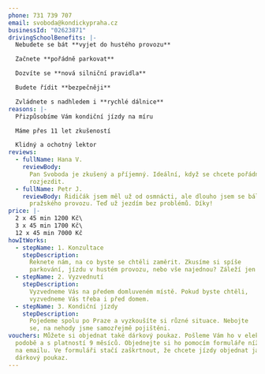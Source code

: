 ```yaml
---
phone: 731 739 707
email: svoboda@kondickypraha.cz
businessId: "02623871"
drivingSchoolBenefits: |-
  Nebudete se bát **vyjet do hustého provozu**

  Začnete **pořádně parkovat**

  Dozvíte se **nová silniční pravidla**

  Budete řídit **bezpečněji**

  Zvládnete s nadhledem i **rychlé dálnice**
reasons: |-
  Přizpůsobíme Vám kondiční jízdy na míru

  Máme přes 11 let zkušeností

  Klidný a ochotný lektor
reviews:
  - fullName: Hana V.
    reviewBody:
      Pan Svoboda je zkušený a příjemný. Ideální, když se chcete pořádně
      rozjezdit.
  - fullName: Petr J.
    reviewBody: Řidičák jsem měl už od osmnácti, ale dlouho jsem se bál vyjet do
      pražského provozu. Teď už jezdím bez problémů. Díky!
price: |-
  2 x 45 min 1200 Kč\
  3 x 45 min 1700 Kč\
  12 x 45 min 7000 Kč
howItWorks:
  - stepName: 1. Konzultace
    stepDescription:
      Řeknete nám, na co byste se chtěli zaměrit. Zkusíme si spíše
      parkování, jízdu v hustém provozu, nebo vše najednou? Záleží jen na Vás.
  - stepName: 2. Vyzvednutí
    stepDescription:
      Vyzvedneme Vás na předem domluveném místě. Pokud byste chtěli,
      vyzvedneme Vás třeba i před domem.
  - stepName: 3. Kondiční jízdy
    stepDescription:
      Pojedeme spolu po Praze a vyzkoušíte si různé situace. Nebojte
      se, na nehody jsme samozřejmě pojištěni.
vouchers: Můžete si objednat také dárkový poukaz. Pošleme Vám ho v elektronické
  podobě a s platností 9 měsíců. Objednejte si ho pomocím formuláře níže, nebo
  na emailu. Ve formuláři stačí zaškrtnout, že chcete jízdy objednat jako
  dárkový poukaz.
---
```

